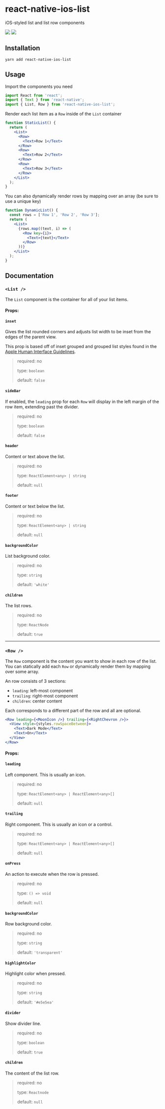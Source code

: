 # react-native-ios-list

iOS-styled list and list row components

<img src="https://github.com/andrew-levy/react-native-ios-list/blob/master/assets/readme-grouped.png?raw=true" />
<img src="https://github.com/andrew-levy/react-native-ios-list/blob/master/assets/readme-inset.png?raw=true" />

## Installation

```console
yarn add react-native-ios-list
```

## Usage

Import the components you need

```jsx
import React from 'react';
import { Text } from 'react-native';
import { List, Row } from 'react-native-ios-list';
```

Render each list item as a `Row` inside of the `List` container

```jsx
function StaticList() {
  return (
    <List>
      <Row>
        <Text>Row 1</Text>
      </Row>
      <Row>
        <Text>Row 2</Text>
      </Row>
      <Row>
        <Text>Row 3</Text>
      </Row>
    </List>
  );
}
```

You can also dynamically render rows by mapping over an array (be sure to use a unique key)

```jsx
function DynamicList() {
  const rows = ['Row 1', 'Row 2', 'Row 3'];
  return (
    <List>
      {rows.map((text, i) => (
        <Row key={i}>
          <Text>{text}</Text>
        </Row>
      ))}
    </List>
  );
}
```

## Documentation

### `<List />`

The `List` component is the container for all of your list items.

#### Props:

#### `inset`

Gives the list rounded corners and adjusts list width to be inset from the edges of the parent view.

This prop is based off of inset grouped and grouped list styles found in the <a href="https://developer.apple.com/design/human-interface-guidelines/ios/views/tables/">Apple Human Interface Guidelines</a>.

> required: no
>
> type: `boolean`
>
> default: `false`

#### `sideBar`

If enabled, the `leading` prop for each `Row` will display in the left margin of the row item, extending past the divider.

> required: no
>
> type: `boolean`
>
> default: `false`

#### `header`

Content or text above the list.

> required: no
>
> type: `ReactElement<any> | string`
>
> default: `null`

#### `footer`

Content or text below the list.

> required: no
>
> type: `ReactElement<any> | string`
>
> default: `null`

#### `backgroundColor`

List background color.

> required: no
>
> type: `string`
>
> default: `'white'`

#### `children`

The list rows.

> required: no
>
> type: `ReactNode`
>
> default: `true`

---

### `<Row />`

The `Row` component is the content you want to show in each row of the list. You can statically add each `Row` or dynamically render them by mapping over some array.

An row consists of 3 sections:

- `leading`: left-most component
- `trailing`: right-most component
- `children`: center content

Each corresponds to a different part of the row and all are optional.

```jsx
<Row leading={<MoonIcon />} trailing={<RightChevron />}>
  <View style={styles.rowSpaceBetween}>
    <Text>Dark Mode</Text>
    <Text>On</Text>
  </View>
</Row>
```

#### Props:

#### `leading`

Left component. This is usually an icon.

> required: no
>
> type: `ReactElement<any> | ReactElement<any>[]`
>
> default: `null`

#### `trailing`

Right component. This is usually an icon or a control.

> required: no
>
> type: `ReactElement<any> | ReactElement<any>[]`
>
> default: `null`

#### `onPress`

An action to execute when the row is pressed.

> required: no
>
> type: `() => void`
>
> default: `null`

#### `backgroundColor`

Row background color.

> required: no
>
> type: `string`
>
> default: `'transparent'`

#### `highlightColor`

Highlight color when pressed.

> required: no
>
> type: `string`
>
> default: `'#e5e5ea'`

#### `divider`

Show divider line.

> required: no
>
> type: `boolean`
>
> default: `true`

#### `children`

The content of the list row.

> required: no
>
> type: `Reactnode`
>
> default: `null`
